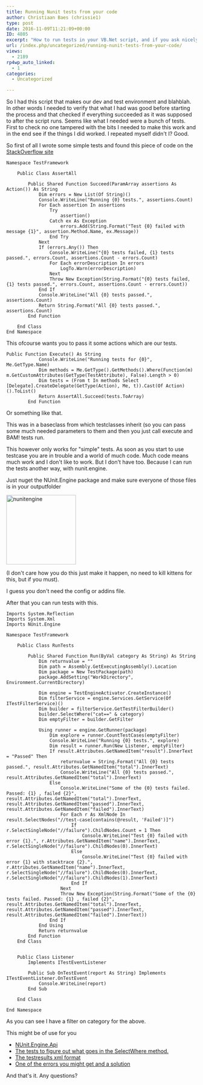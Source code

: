 ```yaml
---
title: Running Nunit tests from your code
author: Christiaan Baes (chrissie1)
type: post
date: 2016-11-09T11:21:09+00:00
ID: 4805
excerpt: "How to run tests in your VB.Net script, and if you ask nicely I'm sure this works in C# too. "
url: /index.php/uncategorized/running-nunit-tests-from-your-code/
views:
  - 2189
rp4wp_auto_linked:
  - 1
categories:
  - Uncategorized

---
```

So I had this script that makes our dev and test environment and blahblah. In other words I needed to verify that what I had was good before starting the process and that checked if everything succeeded as it was supposed to after the script runs. Seems like what I needed were a bunch of tests. First to check no one tampered with the bits I needed to make this work and in the end see if the things I did worked. I repeated myself didn't I? Good.

So first of all I wrote some simple tests and found this piece of code on the [StackOverflow site][1] 

```vbnet
Namespace TestFramework

    Public Class AssertAll

        Public Shared Function Succeed(ParamArray assertions As Action()) As String
            Dim errors = New List(Of String)()
            Console.WriteLine("Running {0} tests.", assertions.Count)
            For Each assertion In assertions
                Try
                    assertion()
                Catch ex As Exception
                    errors.Add(String.Format("Test {0} failed with message {1}", assertion.Method.Name, ex.Message))
                End Try
            Next
            If (errors.Any()) Then
                Console.WriteLine("{0} tests failed, {1} tests passed.", errors.Count, assertions.Count - errors.Count)
                For Each errorDescription In errors
                    LogTo.Warn(errorDescription)
                Next
                Throw New Exception(String.Format("{0} tests failed, {1} tests passed.", errors.Count, assertions.Count - errors.Count))
            End If
            Console.WriteLine("All {0} tests passed.", assertions.Count)
            Return String.Format("All {0} tests passed.", assertions.Count)
        End Function

    End Class
End Namespace
```

This ofcourse wants you to pass it some actions which are our tests.

```vbnet
Public Function Execute() As String
            Console.WriteLine("Running tests for {0}", Me.GetType.Name)
            Dim methods = Me.GetType().GetMethods().Where(Function(m) m.GetCustomAttributes(GetType(TestAttribute), False).Length > 0)
            Dim tests = (From t In methods Select [Delegate].CreateDelegate(GetType(Action), Me, t)).Cast(Of Action)().ToList()
            Return AssertAll.Succeed(tests.ToArray)
        End Function
```

Or something like that.
  
This was in a baseclass from which testclasses inherit (so you can pass some much needed parameters to them and then you just call execute and BAM! tests run. 

This however only works for "simple" tests. As soon as you start to use testcase you are in trouble and a world of much code. Much code means much work and I don't like to work. But I don't have too. Because I can run the tests another way, with nunit.engine. 

Just nuget the NUnit.Engine package and make sure everyone of those files is in your outputfolder

[<img src="/wp-content/uploads/2016/11/nunitengine.png" alt="nunitengine" width="184" height="184" class="alignnone size-full wp-image-4806" />][2]

(I don't care how you do this just make it happen, no need to kill kittens for this, but if you must). 

I guess you don't need the config or addins file. 

After that you can run tests with this.

```vbnet
Imports System.Reflection
Imports System.Xml
Imports NUnit.Engine

Namespace TestFramework

    Public Class RunTests

        Public Shared Function Run(ByVal category As String) As String
            Dim returnvalue = ""
            Dim path = Assembly.GetExecutingAssembly().Location
            Dim package = New TestPackage(path)
            package.AddSetting("WorkDirectory", Environment.CurrentDirectory)

            Dim engine = TestEngineActivator.CreateInstance()
            Dim filterService = engine.Services.GetService(Of ITestFilterService)()
            Dim builder = filterService.GetTestFilterBuilder()
            builder.SelectWhere("cat==" & category)
            Dim emptyFilter = builder.GetFilter

            Using runner = engine.GetRunner(package)
                Dim explore = runner.CountTestCases(emptyFilter)
                Console.WriteLine("Running {0} tests.", explore)
                Dim result = runner.Run(New Listener, emptyFilter)
                If result.Attributes.GetNamedItem("result").InnerText = "Passed" Then
                    returnvalue = String.Format("All {0} tests passed.", result.Attributes.GetNamedItem("total").InnerText)
                    Console.WriteLine("All {0} tests passed.", result.Attributes.GetNamedItem("total").InnerText)
                Else
                    Console.WriteLine("Some of the {0} tests failed. Passed: {1} , failed {2}", result.Attributes.GetNamedItem("total").InnerText, result.Attributes.GetNamedItem("passed").InnerText, result.Attributes.GetNamedItem("failed").InnerText)
                    For Each r As XmlNode In result.SelectNodes("//test-case[contains(@result, 'Failed')]")
                        If r.SelectSingleNode("//failure").ChildNodes.Count = 1 Then
                            Console.WriteLine("Test {0} failed with error {1}.", r.Attributes.GetNamedItem("name").InnerText, r.SelectSingleNode("//failure").ChildNodes(0).InnerText)
                        Else
                            Console.WriteLine("Test {0} failed with error {1} with stacktrace {2}.", r.Attributes.GetNamedItem("name").InnerText, r.SelectSingleNode("//failure").ChildNodes(0).InnerText, r.SelectSingleNode("//failure").ChildNodes(1).InnerText)
                        End If
                    Next
                    Throw New Exception(String.Format("Some of the {0} tests failed. Passed: {1} , failed {2}", result.Attributes.GetNamedItem("total").InnerText, result.Attributes.GetNamedItem("passed").InnerText, result.Attributes.GetNamedItem("failed").InnerText))
                End If
            End Using
            Return returnvalue
        End Function
    End Class


    Public Class Listener
        Implements ITestEventListener

        Public Sub OnTestEvent(report As String) Implements ITestEventListener.OnTestEvent
            Console.WriteLine(report)
        End Sub

    End Class

End Namespace
```
As you can see I have a filter on category for the above.

This might be of use for you

  * [NUnit.Engine.Api][3]
  * [The tests to figure out what goes in the SelectWhere method.][4]
  * [The testresults xml format][5]
  * [One of the errors you might get and a solution][6]

And that's it. Any questions?

 [1]: http://stackoverflow.com/questions/2834717/nunit-is-it-possible-to-continue-executing-test-after-assert-fails
 [2]: /wp-content/uploads/2016/11/nunitengine.png
 [3]: https://github.com/nunit/docs/wiki/Test-Engine-API-Spec
 [4]: https://github.com/nunit/nunit-console/blob/8cb7226c0ad683fe5eb7a4eee8989aff08dc4ccb/src/NUnitEngine/nunit.engine.tests/Services/TestFilterBuilderTests.cs
 [5]: https://github.com/nunit/docs/wiki/Test-Result-XML-Format
 [6]: http://stackoverflow.com/questions/12092117/nunit-components-for-version-4-0-30319-of-the-clr-are-not-installed
